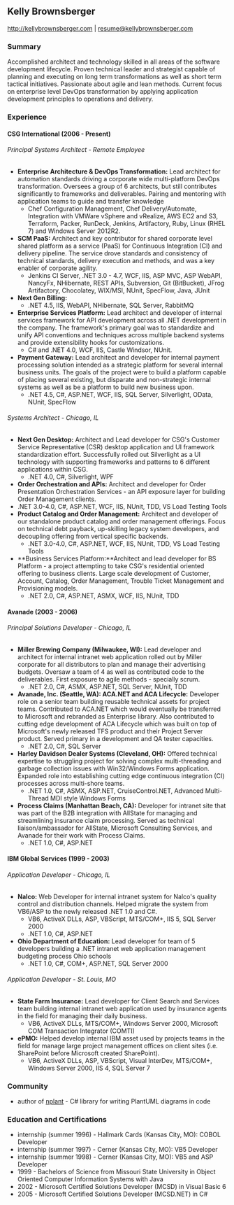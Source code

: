 ## Kelly Brownsberger
http://kellybrownsberger.com | resume@kellybrownsberger.com
### Summary
Accomplished architect and technology skilled in all areas of the software development lifecycle.  Proven technical leader and strategist capable of planning and executing on long term transformations as well as short term tactical initiatives.  Passionate about agile and lean methods.  Current focus on enterprise level DevOps transformation by applying application development principles to operations and delivery.    

### Experience
#### CSG International (2006 - Present)
###### Principal Systems Architect - Remote Employee
* **Enterprise Architecture & DevOps Transformation:**  Lead architect for automation standards driving a corporate wide multi-platform DevOps transformation.  Oversees a group of 6 architects, but still contributes significantly to frameworks and deliverables.  Pairing and mentoring with application teams to guide and transfer knowledge
  * Chef Configuration Management, Chef Delivery/Automate, Integration with VMWare vSphere and vRealize, AWS EC2 and S3, Terraform, Packer, RunDeck, Jenkins, Artifactory, Ruby, Linux (RHEL 7) and Windows Server 2012R2.
* **SCM PaaS:**  Architect and key contributor for shared corporate level shared platform as a service (PaaS) for Continuous Integration (CI) and delivery pipeline.  The service drove standards and consistency of technical standards, delivery execution and methods, and was a key enabler of corporate agility.
  * Jenkins CI Server, .NET 3.0 - 4.7, WCF, IIS, ASP MVC, ASP WebAPI, NancyFx, NHibernate, REST APIs, Subversion, Git (BitBucket), JFrog Artifactory, Chocolatey, WIX/MSI, NUnit, SpecFlow, Java, JUnit
* **Next Gen Billing:**
  * .NET 4.5, IIS, WebAPI, NHibernate, SQL Server, RabbitMQ
* **Enterprise Services Platform:** Lead architect and developer of internal services framework for API development across all .NET development in the company.  The framework's primary goal was to standardize and unify API conventions and techniques across multiple backend systems and provide extensibility hooks for customizations.
  * C# and .NET 4.0, WCF, IIS, Castle Windsor, NUnit.
* **Payment Gateway:** Lead architect and developer for internal payment processing solution intended as a strategic platform for several internal business units.  The goals of the project were to build a platform capable of placing several existing, but disparate and non-strategic internal systems as well as be a platform to build new business upon.
  * .NET 4.5, C#, ASP.NET, WCF, IIS, SQL Server, Silverlight, OData, NUnit, SpecFlow  

###### Systems Architect - Chicago, IL
* **Next Gen Desktop:** Architect and Lead developer for CSG's Customer Service Representative (CSR) desktop application and UI framework standardization effort.  Successfully rolled out Silverlight as a UI technology with supporting frameworks and patterns to 6 different applications within CSG.
  * .NET 4.0, C#, Silverlight, WPF
* **Order Orchestration and APIs:** Architect and developer for Order Presentation Orchestration Services - an API exposure layer for building Order Management clients.
* .NET 3.0-4.0, C#, ASP.NET, WCF, IIS, NUnit, TDD, VS Load Testing Tools
* **Product Catalog and Order Management:**  Architect and developer of our standalone product catalog and order management offerings.  Focus on technical debt payback, up-skilling legacy system developers, and decoupling offering from vertical specific backends.
  * .NET 3.0-4.0, C#, ASP.NET, WCF, IIS, NUnit, TDD, VS Load Testing Tools
* **Business Services Platform:**Architect and lead developer for BS Platform - a project attempting to take CSG's residential oriented offering to business clients.  Large scale development of Customer, Account, Catalog, Order Management, Trouble Ticket Management and Provisioning models.
  * .NET 2.0, C#, ASP.NET, ASMX, WCF, IIS, NUnit, TDD

#### Avanade (2003 - 2006)
###### Principal Solutions Developer - Chicago, IL
* **Miller Brewing Company (Milwaukee, WI):** Lead developer and architect for internal intranet web application rolled out by Miller corporate for all distributors to plan and manage their advertising budgets.  Oversaw a team of 4 as well as contributed code to the deliverables.  First exposure to agile methods - specially scrum.
  * .NET 2.0, C#, ASMX, ASP.NET, SQL Server, NUnit, TDD
* **Avanade, Inc. (Seattle, WA): ACA.NET and ACA Lifecycle:** Developer role on a senior team building reusable technical assets for project teams.  Contributed to ACA.NET which would eventually be transferred to Microsoft and rebranded as Enterprise library.  Also contributed to cutting edge development of ACA Lifecycle which was built on top of Microsoft's newly released TFS product and their Project Server product.  Served primary in a development and QA tester capacities.
  * .NET 2.0, C#, SQL Server
* **Harley Davidson Dealer Systems (Cleveland, OH):**  Offered technical expertise to struggling project for solving complex multi-threading and garbage collection issues with Win32/Windows Forms application.  Expanded role into establishing cutting edge continuous integration (CI) processes across multi-shore teams.  
  * .NET 1.0, C#, ASMX, ASP.NET, CruiseControl.NET, Advanced Multi-Thread MDI style Windows Forms
* **Process Claims (Manhattan Beach, CA):** Developer for intranet site that was part of the B2B integration with AllState for managing and streamlining insurance claim processing.  Served as technical liaison/ambassador for AllState, Microsoft Consulting Services, and Avanade for their work with Process Claims.  
  * .NET 1.0, C#, ASP.NET

#### IBM Global Services (1999 - 2003)
###### Application Developer - Chicago, IL
* **Nalco:**  Web Developer for internal intranet system for Nalco's quality control and distribution channels.  Helped migrate the system from VB6/ASP to the newly released .NET 1.0 and C#.
  * VB6, ActiveX DLLs, ASP, VBScript, MTS/COM+, IIS 5, SQL Server 2000
  * .NET 1.0, C#, ASP.NET
* **Ohio Department of Education:** Lead developer for team of 5 developers building a .NET intranet web application management budgeting process Ohio schools
  * .NET 1.0, C#, COM+, ASP.NET, SQL Server 2000

###### Application Developer - St. Louis, MO
* **State Farm Insurance:**  Lead developer for Client Search and Services team building internal intranet web application used by insurance agents in the field for managing their daily business.
  * VB6, ActiveX DLLs, MTS/COM+, Windows Server 2000, Microsoft COM Transaction Integrator (COMTI)
* **ePMO:** Helped develop internal IBM asset used by projects teams in the field for manage large project management offices on client sites (i.e. SharePoint before Microsoft created SharePoint).
  * VB6, ActiveX DLLs, ASP, VBScript, Visual InterDev, MTS/COM+, Windows Server 2000, IIS 4, SQL Server 7

### Community
* author of [nplant](http://nplant.org) - C# library for writing PlantUML diagrams in code

### Education and Certifications
* internship (summer 1996) - Hallmark Cards (Kansas City, MO):  COBOL Developer
* internship (summer 1997) - Cerner (Kansas City, MO): VB5 Developer
* internship (summer 1998) - Cerner (Kansas City, MO): VB5 and ASP Developer
* 1999 - Bachelors of Science from Missouri State University in Object Oriented Computer Information Systems with Java
* 2002 - Microsoft Certified Solutions Developer (MCSD) in Visual Basic 6
* 2005 - Microsoft Certified Solutions Developer (MCSD.NET) in C#
